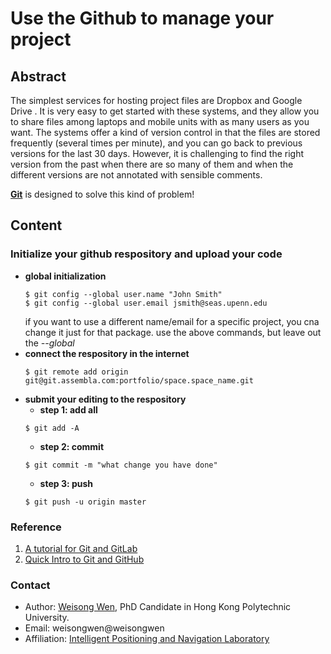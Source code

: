 # Use the Github to manage your project

## Abstract
The simplest services for hosting project files are Dropbox and Google Drive . It is very easy to get started with these systems, and they allow you to share files among laptops and mobile units with as many users as you want. The systems offer a kind of version control in that the files are stored frequently (several times per minute), and you can go back to previous versions for the last 30 days. However, it is challenging to find the right version from the past when there are so many of them and when the different versions are not annotated with sensible comments.

**[Git](https://github.com/weisongwen)** is designed to solve this kind of problem!

## Content
### Initialize your github respository and upload your code

- **global initialization**
    ```
    $ git config --global user.name "John Smith"
    $ git config --global user.email jsmith@seas.upenn.edu
    ```
    if you want to use a different name/email for a specific project, you cna change it just for that package. use the above commands, but leave out the *--global*
- **connect the respository in the internet**
    ```
    $ git remote add origin git@git.assembla.com:portfolio/space.space_name.git
    ```
- **submit your editing to the respository**
    - **step 1: add all**
    ```
    $ git add -A
    ```
    - **step 2: commit**
    ```
    $ git commit -m "what change you have done"
    ```
    - **step 3: push**
    ```
    $ git push -u origin master
    ```
### Reference
1. [A tutorial for Git and GitLab](https://www.ifi.uzh.ch/dam/jcr:ff780599-d5e2-4d05-b923-1c333cbf2842/A%20Tutorial%20for%20GitHub.pdf)
2. [Quick Intro to Git and GitHub](https://hplgit.github.io/teamods/bitgit/Langtangen_bitgit_4print.pdf)


### Contact
- Author: [Weisong Wen](https://weisongwen.wixsite.com/weisongwen), PhD Candidate in Hong Kong Polytechnic University.
- Email: weisongwen@weisongwen
- Affiliation: [Intelligent Positioning and Navigation Laboratory](https://www.polyu-ipn-lab.com/)
